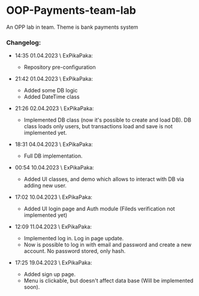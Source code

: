 # OOP-Payments-team-lab
An OPP lab in team. Theme is bank payments system

### Changelog:
* 14:35 01.04.2023 \ ExPikaPaka:  
  * Repository pre-configuration

* 21:42 01.04.2023 \ ExPikaPaka:  
  * Added some DB logic  
  * Added DateTime class


* 21:26 02.04.2023 \ ExPikaPaka:
  * Implemented DB class (now it's possible to create and load DB). DB class loads only users, but transactions load and save is not implemented yet.

* 18:31 04.04.2023 \ ExPikaPaka:
  * Full DB implementation.

* 00:54 10.04.2023 \ ExPikaPaka:
  * Added UI classes, and demo which allows to interact with DB via adding new user.
  
* 17:02 10.04.2023 \ ExPikaPaka:
  * Added UI login page and Auth module (Fileds verification not implemented yet)

* 12:09 11.04.2023 \ ExPikaPaka:
  * Implemented log in. Log in page update. 
  * Now is possible to log in with email and password and create a new account. No password stored, only hash. 

* 17:25 19.04.2023 \ ExPikaPaka:
  * Added sign up page.
  * Menu is clickable, but doesn't affect data base (Will be implemented soon).
